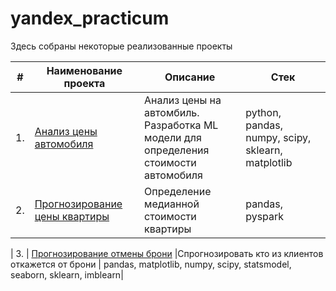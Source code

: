 # yandex_practicum

Здесь собраны некоторые реализованные проекты

| #    | Наименование проекта                | Описание                                                     | Стек                                                         |
| ---- | ------------------------------------------------------------ | ------------------------------------------------------------ | ------------------------------------------------------------ |
| 1.   | [Анализ цены автомобиля](https://github.com/BudanovNikolay/yandex_practicum/tree/master/car_price_analysis) | Анализ цены на автомбиль. <br/> Разработка ML модели для <br/>определения стоимости автомобиля| python, pandas, numpy, scipy, sklearn, matplotlib       |
| 2.   | [Прогнозирование цены квартиры](https://github.com/BudanovNikolay/yandex_practicum/tree/master/flats_price_prediction) | Определение медианной стоимости квартиры | pandas, pyspark|

| 3.   | [Прогнозирование отмены брони](https://github.com/BudanovNikolay/yandex_practicum/tree/master/order_cancellation_prediction) |Спрогнозировать кто из клиентов откажется от брони | pandas, matplotlib, numpy, scipy, statsmodel, seaborn, sklearn, imblearn|
